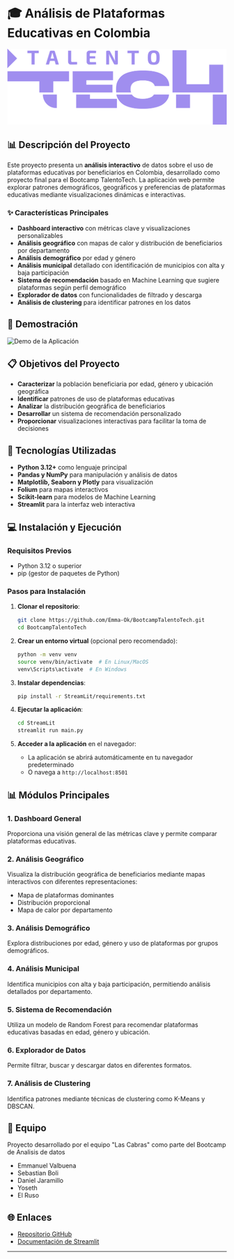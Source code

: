 # 🎓 Análisis de Plataformas Educativas en Colombia

![Bootcamp](https://raw.githubusercontent.com/Emma-Ok/BootcampTalentoTech/main/logoMorado-famitpYi.png)

## 📊 Descripción del Proyecto

Este proyecto presenta un **análisis interactivo** de datos sobre el uso de plataformas educativas por beneficiarios en Colombia, desarrollado como proyecto final para el Bootcamp TalentoTech. La aplicación web permite explorar patrones demográficos, geográficos y preferencias de plataformas educativas mediante visualizaciones dinámicas e interactivas.

### ✨ Características Principales

- **Dashboard interactivo** con métricas clave y visualizaciones personalizables
- **Análisis geográfico** con mapas de calor y distribución de beneficiarios por departamento
- **Análisis demográfico** por edad y género
- **Análisis municipal** detallado con identificación de municipios con alta y baja participación
- **Sistema de recomendación** basado en Machine Learning que sugiere plataformas según perfil demográfico
- **Explorador de datos** con funcionalidades de filtrado y descarga
- **Análisis de clustering** para identificar patrones en los datos

## 🚀 Demostración

![Demo de la Aplicación](https://bootcamptalentotech-5x2xyljsu6z9u25axmxm8o.streamlit.app/)

## 📋 Objetivos del Proyecto

- **Caracterizar** la población beneficiaria por edad, género y ubicación geográfica
- **Identificar** patrones de uso de plataformas educativas
- **Analizar** la distribución geográfica de beneficiarios
- **Desarrollar** un sistema de recomendación personalizado
- **Proporcionar** visualizaciones interactivas para facilitar la toma de decisiones

## 🔧 Tecnologías Utilizadas

- **Python 3.12+** como lenguaje principal
- **Pandas y NumPy** para manipulación y análisis de datos
- **Matplotlib, Seaborn y Plotly** para visualización
- **Folium** para mapas interactivos
- **Scikit-learn** para modelos de Machine Learning
- **Streamlit** para la interfaz web interactiva

## 💻 Instalación y Ejecución

### Requisitos Previos

- Python 3.12 o superior
- pip (gestor de paquetes de Python)

### Pasos para Instalación

1. **Clonar el repositorio**:
   ```bash
   git clone https://github.com/Emma-Ok/BootcampTalentoTech.git
   cd BootcampTalentoTech
   ```

2. **Crear un entorno virtual** (opcional pero recomendado):
   ```bash
   python -m venv venv
   source venv/bin/activate  # En Linux/MacOS
   venv\Scripts\activate  # En Windows
   ```

3. **Instalar dependencias**:
   ```bash
   pip install -r StreamLit/requirements.txt
   ```

4. **Ejecutar la aplicación**:
   ```bash
   cd StreamLit
   streamlit run main.py
   ```

5. **Acceder a la aplicación** en el navegador:
   - La aplicación se abrirá automáticamente en tu navegador predeterminado
   - O navega a `http://localhost:8501`

## 📊 Módulos Principales

### 1. Dashboard General
Proporciona una visión general de las métricas clave y permite comparar plataformas educativas.

### 2. Análisis Geográfico
Visualiza la distribución geográfica de beneficiarios mediante mapas interactivos con diferentes representaciones:
- Mapa de plataformas dominantes
- Distribución proporcional
- Mapa de calor por departamento

### 3. Análisis Demográfico
Explora distribuciones por edad, género y uso de plataformas por grupos demográficos.

### 4. Análisis Municipal
Identifica municipios con alta y baja participación, permitiendo análisis detallados por departamento.

### 5. Sistema de Recomendación
Utiliza un modelo de Random Forest para recomendar plataformas educativas basadas en edad, género y ubicación.

### 6. Explorador de Datos
Permite filtrar, buscar y descargar datos en diferentes formatos.

### 7. Análisis de Clustering
Identifica patrones mediante técnicas de clustering como K-Means y DBSCAN.

## 👥 Equipo

Proyecto desarrollado por el equipo "Las Cabras" como parte del Bootcamp de Analisis de datos
- Emmanuel Valbuena
- Sebastian Boli
- Daniel Jaramillo
- Yoseth
- El Ruso

## 🌐 Enlaces

- [Repositorio GitHub](https://github.com/Emma-Ok/BootcampTalentoTech)
- [Documentación de Streamlit](https://docs.streamlit.io/)

---
